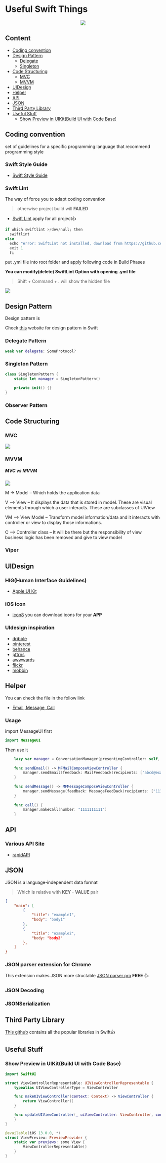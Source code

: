 # Useful Swift Things

<div align="center">
    <img src="https://github.com/jphong1111/Useful_Swift/blob/main/Images/swift.jpeg">
</div>


## Content
- [Coding convention](#Coding-convention)
- [Design Pattern](#Design-Pattern)
    - [Delegate](#Delegate)
    - [Singleton](#Singleton)
- [Code Structuring](#Code-Structuring)
    - [MVC](#MVC)
    - [MVVM](#MVVM)
- [UIDesign](#UIDesign)
- [Helper](#Helper)
- [API](#API)	
- [JSON](#JSON)
- [Third Party Library](#Third-Party-Library)
- [Useful Stuff](#Useful-Stuff)
    - [Show Preview in UIKit(Build UI with Code Base)](#Show-Preview-in-UIKit(Build-UI-with-Code-Base))



## Coding convention
set of guidelines for a specific programming language that recommend programming style

### Swift Style Guide

- [Swift Style Guide](https://github.com/linkedin/swift-style-guide)

### Swift Lint
The way of force you to adapt coding convention 
>otherwise project build will **FAILED**
- [Swift Lint](https://github.com/realm/SwiftLint) apply for all project:+1:
```swift
if which swiftlint >/dev/null; then
  swiftlint
else
  echo "error: SwiftLint not installed, download from https://github.com/realm/SwiftLint"
  exit 1
  fi
```
put .yml file into root folder and apply following code in Build Phases

**You can modify(delete) SwiftLint Option with opening .yml file**

> Shift + Command + . will show the hidden file

<img src="https://github.com/jphong1111/Useful_Swift/blob/main/Images/swiftLintChange.png">

## Design Pattern
Design pattern is

Check [this](https://refactoring.guru/design-patterns/swift) website for design pattern in Swift

### Delegate Pattern

```swift
weak var delegate: SomeProtocol?
```

### Singleton Pattern


```swift
class SingletonPattern {
    static let manager = SingletonPattern()
    
    private init() {}
}
```

### Observer Pattern


## Code Structuring

### MVC

<img src="https://github.com/jphong1111/Useful_Swift/blob/main/Images/MVCModel.png">

### MVVM

##### MVC vs MVVM

<img src="https://github.com/jphong1111/Useful_Swift/blob/main/Images/MVVMvsMVC.png">

M -> Model – Which holds the application data

V –> View – It displays the data that is stored in model. These are visual elements through which a user interacts. These are subclasses of UIView

VM –> View Model – Transform model information/data and it interacts with controller or view to display those informations.

C –> Controller class – It will be there but the responsibility of view business logic has been removed and give to view model


### Viper

## UIDesign

### HIG(Human Interface Guidelines)
- [Apple UI Kit](https://developer.apple.com/documentation/uikit)

### iOS icon 

- [icon8](https://icons8.com/) you can download icons for your **APP**

### UIdesign inspiration

- [dribble](https://dribbble.com/)
- [pinterest](https://pinterest.com/)
- [behance](https://www.behance.net/)
- [pttrns](https://pttrns.com/)
- [awwwards](https://www.awwwards.com/)
- [flickr](http://www.flickr.com/)
- [mobbin](https://mobbin.design/)

## Helper

You can check the file in the follow link

- [Email, Message, Call](https://github.com/jphong1111/Useful_Swift/blob/main/Helper/ConversationManager.swift) 
### Usage
import MesaageUI first

```swift
import MessageUI
```

Then use it

```swift
    lazy var manager = ConversationManager(presentingController: self, mailDelegate: self, messageDelegate: self )
    
    func sendEmail() -> MFMailComposeViewController {
        manager.sendEmail(feedback: MailFeedback(recipients: ["abcd@example.com"], subject: "Sample", body: "Write body"))
    }
    
    func sendMessage() -> MFMessageComposeViewController {
        manager.sendMessage(feedback: MessageFeedBack(recipients: ["1111111111"], body: "Type here"))
    }
    
    func call() {
        manager.makeCall(number: "1111111111")
    }
```

## API

### Various API Site
- [rapidAPI](https://www.rapidapi.com)

## JSON
JSON is a language-independent data format
> Which is relative with **KEY - VALUE** pair
```json
{
    "main": [
        {
            "title": "example1",
            "body": "body1"
        },
        {
            "title": "example2",
            "body: "body2"
        },
    ]
}
```
### JSON parser extension for Chrome
This extension makes JSON more structable
[JSON parser pro](https://chrome.google.com/webstore/detail/json-viewer-pro/eifflpmocdbdmepbjaopkkhbfmdgijcc) **FREE** :+1:

### JSON Decoding

### JSONSerialization


## Third Party Library
[This github](https://github.com/vsouza/awesome-ios) contains all the popular libraries in Swift:+1:

## Useful Stuff

### Show Preview in UIKit(Build UI with Code Base)

```swift
import SwiftUI

struct ViewControllerRepresentable: UIViewControllerRepresentable {
    typealias UIViewControllerType = ViewController

    func makeUIViewController(context: Context) -> ViewController {
        return ViewController()
    }

    func updateUIViewController(_ uiViewController: ViewController, context: Context) { 
    }
}

@available(iOS 13.0.0, *)
struct ViewPreview: PreviewProvider {
    static var previews: some View {
        ViewControllerRepresentable()
    }
}
```
